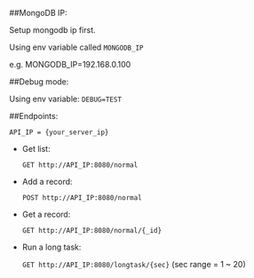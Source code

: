 ##MongoDB IP:

Setup mongodb ip first.

Using env variable called `MONGODB_IP`

e.g. MONGODB_IP=192.168.0.100

##Debug mode:

Using env variable: `DEBUG=TEST`

##Endpoints:

    API_IP = {your_server_ip}

* Get list:

    `GET http://API_IP:8080/normal`

* Add a record:

    `POST http://API_IP:8080/normal`

* Get a record:

    `GET http://API_IP:8080/normal/{_id}`

* Run a long task:

    `GET http://API_IP:8080/longtask/{sec}` (sec range = 1 ~ 20)
